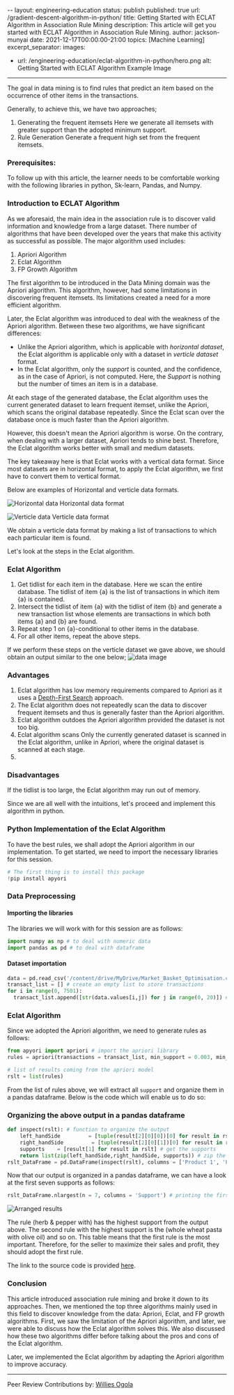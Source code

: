 --
layout: engineering-education
status: publish
published: true
url: /gradient-descent-algorithm-in-python/
title: Getting Started with ECLAT Algorithm in Association Rule Mining
description: This article will get you started with ECLAT Algorithm in Association Rule Mining.
author: jackson-munyai
date: 2021-12-17T00:00:00-21:00
topics: [Machine Learning]
excerpt_separator: <!--more-->
images:

  - url: /engineering-education/eclat-algorithm-in-python/hero.png 
    alt: Getting Started with ECLAT Algorithm Example Image
---
The goal in data mining is to find rules that predict an item based on the occurrence of other items in the transactions.
<!--more-->

Generally, to achieve this, we have two approaches;
1. Generating the frequent itemsets
Here we generate all itemsets with greater support than the adopted minimum support.
2. Rule Generation
Generate a frequent high set from the frequent itemsets.

### Prerequisites:
To follow up with this article, the learner needs to be comfortable working with the following libraries in python, Sk-learn, Pandas, and Numpy.

### Introduction to ECLAT Algorithm
As we aforesaid, the main idea in the association rule is to discover valid information and knowledge from a large dataset. There number of algorithms that have been developed over the years that make this activity as successful as possible. The major algorithm used includes:

1. Apriori Algorithm
2. Eclat Algorithm
3. FP Growth Algorithm

The first algorithm to be introduced in the Data Mining domain was the Apriori algorithm. This algorithm, however, had some limitations in discovering frequent itemsets. Its limitations created a need for a more efficient algorithm.

Later, the Eclat algorithm was introduced to deal with the weakness of the Apriori algorithm. Between these two algorithms, we have significant differences:
- Unlike the Apriori algorithm, which is applicable with *horizontal dataset*, the Eclat algorithm is applicable only with a dataset in *verticle dataset* format.
- In the Eclat algorithm, only the *support* is counted, and the confidence, as in the case of Apriori, is not computed. Here, the *Support* is nothing but the number of times an item is in a database.

At each stage of the generated database, the Eclat algorithm uses the current generated dataset to learn frequent itemset, unlike the Apriori, which scans the original database repeatedly. Since the Eclat scan over the database once is much faster than the Apriori algorithm.

However, this doesn't mean the Apriori algorithm is worse. On the contrary, when dealing with a larger dataset, Apriori tends to shine best. Therefore, the Eclat algorithm works better with small and medium datasets.

The key takeaway here is that Eclat works with a vertical data format. Since most datasets are in horizontal format, to apply the Eclat algorithm, we first have to convert them to vertical format.

Below are examples of Horizontal and verticle data formats.

![Horizontal data](/engineering-education/eclat-algorithm-in-python/horizontal.png)
Horizontal data format

![Verticle data](/engineering-education/eclat-algorithm-in-python/verticle-format.png)
Verticle data format

We obtain a verticle data format by making a list of transactions to which each particular item is found.

Let's look at the steps in the Eclat algorithm.

### Eclat Algorithm
1. Get tidlist for each item in the database.
 Here we scan the entire database. The tidlist of item {a} is the list of transactions in which item {a} is contained.
2. Intersect the tidlist of item {a} with the tidlist of item {b} and generate a new transaction list whose elements are transactions in which both items {a} and {b} are found.
3. Repeat step 1 on {a}-conditional to other items in the database.
4. For all other items, repeat the above steps.

If we perform these steps on the verticle dataset we gave above, we should obtain an output similar to the one below;
![data image](/engineering-education/eclat-algorithm-in-python/tid-set.png)


### Advantages
1. Eclat algorithm has low memory requirements compared to Apriori as it uses a [Depth-First Search](https://en.wikipedia.org/wiki/Depth-first_search#:~:text=Depth%2Dfirst%20search%20(DFS),along%20each%20branch%20before%20backtracking.) approach.
2. The Eclat algorithm does not repeatedly scan the data to discover frequent itemsets and thus is generally faster than the Apriori algorithm.
3. Eclat algorithm outdoes the Apriori algorithm provided the dataset is not too big. 
4. Eclat algorithm scans Only the currently generated dataset is scanned in the Eclat algorithm, unlike in Apriori, where the original dataset is scanned at each stage.
1. 
### Disadvantages
If the tidlist is too large, the Eclat algorithm may run out of memory.

Since we are all well with the intuitions, let's proceed and implement this algorithm in python.

### Python Implementation of the Eclat Algorithm
To have the best rules, we shall adopt the Apriori algorithm in our implementation. To get started, we need to import the necessary libraries for this session.

```python
# The first thing is to install this package
!pip install apyori

```
### Data Preprocessing
#### Importing the libraries
The libraries we will work with for this session are as follows:

```python
import numpy as np # to deal with numeric data
import pandas as pd # to deal with dataframe

```
#### Dataset importation

```python
data = pd.read_csv('/content/drive/MyDrive/Market_Basket_Optimisation.csv', header = None) # read dataset
transact_list = [] # create an empty list to store transactions
for i in range(0, 7501):
  transact_list.append([str(data.values[i,j]) for j in range(0, 20)]) # add the transactions to the above created

```
### Eclat Algorithm
Since we adopted the Apriori algorithm, we need to generate rules as follows:

```python
from apyori import apriori # import the apriori library
rules = apriori(transactions = transact_list, min_support = 0.003, min_confidence = 0.2, min_lift = 3, min_length = 2, max_length = 2) # generate rules

# list of results coming from the apriori model
rslt = list(rules)

```

From the list of rules above, we will extract all `support` and organize them in a pandas dataframe. Below is the code which will enable us to do so:

### Organizing the above output in a pandas dataframe
```python
def inspect(rslt): # function to organize the output
    left_handSide         = [tuple(result[2][0][0])[0] for result in rslt] # get the left hand side of the rules
    right_handSide         = [tuple(result[2][0][1])[0] for result in rslt] # get the right hand side of the rules
    supports    = [result[1] for result in rslt] # get the supports
    return list(zip(left_handSide,right_handSide, supports)) # zip the above three lists together
rslt_DataFrame = pd.DataFrame(inspect(rslt), columns = ['Product 1', 'Product 2', 'Support']) # create a pandas dataframe

```
Now that our output is organized in a pandas dataframe, we can have a look at the first seven supports as follows:

```python
rslt_DataFrame.nlargest(n = 7, columns = 'Support') # printing the first 7 supports

```
![Arranged results](/engineering-education/eclat-algorithm-in-python/supports.png)
 
The rule (herb & pepper with) has the highest support from the output above. The second rule with the highest support is the (whole wheat pasta with olive oil) and so on. This table means that the first rule is the most important. Therefore, for the seller to maximize their sales and profit, they should adopt the first rule.

The link to the source code is provided [here](https://github.com/jacksonjate1/files/blob/main/eclat_algorithm.ipynb).

### Conclusion

This article introduced association rule mining and broke it down to its approaches. Then, we mentioned the top three algorithms mainly used in this field to discover knowledge from the data: Apriori, Eclat, and FP growth algorithms. First, we saw the limitation of the Apriori algorithm, and later, we were able to discuss how the Eclat algorithm solves this. We also discussed how these two algorithms differ before talking about the pros and cons of the Eclat algorithm.

Later, we implemented the Eclat algorithm by adapting the Apriori algorithm to improve accuracy.

---
Peer Review Contributions by: [Willies Ogola](/engineering-education/authors/willies-ogola/)
